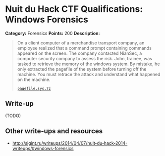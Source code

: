 # Nuit du Hack CTF Qualifications: Windows Forensics

**Category:** Forensics
**Points:** 200
**Description:**

> On a client computer of a merchandise transport company, an employee realized that a command prompt containing commands appeared on the screen. The company contacted NianSec, a computer security company to assess the risk. John, trainee, was tasked to retrieve the memory of the windows system. By mistake, he only extracted the pagefile of the system before turning off the machine. You must retrace the attack and understand what happened on the machine.
>
> [`pagefile.sys.7z`](pagefile.sys.7z)

## Write-up

(TODO)

## Other write-ups and resources

* <http://sigint.ru/writeups/2014/04/07/nuit-du-hack-2014-writeups/#windows-forensics>
